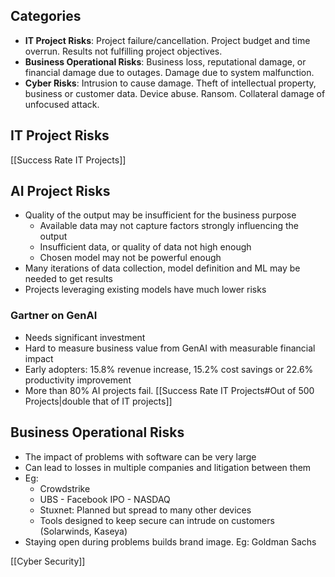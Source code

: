 ## Categories
- **IT Project Risks**:  Project failure/cancellation.  Project budget and time overrun.  Results not fulfilling project objectives.
- **Business Operational Risks**:  Business loss, reputational damage, or financial damage due to outages.  Damage due to system malfunction.
- **Cyber Risks**:  Intrusion to cause damage.  Theft of intellectual property, business or customer data.  Device abuse.  Ransom.  Collateral damage of unfocused attack.
## IT Project Risks
[[Success Rate IT Projects]]

## AI Project Risks
- Quality of the output may be insufficient for the business purpose
	- Available data may not capture factors strongly influencing the output
	- Insufficient data, or quality of data not high enough
	- Chosen model may not be powerful enough
- Many iterations of data collection, model definition and ML may be needed to get results
- Projects leveraging existing models have much lower risks

### Gartner on GenAI
- Needs significant investment
- Hard to measure business value from GenAI with measurable financial impact
- Early adopters: 15.8% revenue increase, 15.2% cost savings or 22.6% productivity improvement
- More than 80% AI projects fail. [[Success Rate IT Projects#Out of 500 Projects|double that of IT projects]]

## Business Operational Risks
- The impact of problems with software can be very large
- Can lead to losses in multiple companies and litigation between them
- Eg:
	- Crowdstrike
	- UBS - Facebook IPO - NASDAQ
	- Stuxnet: Planned but spread to many other devices
	- Tools designed to keep secure can intrude on customers (Solarwinds, Kaseya)
- Staying open during problems builds brand image. Eg: Goldman Sachs

[[Cyber Security]]